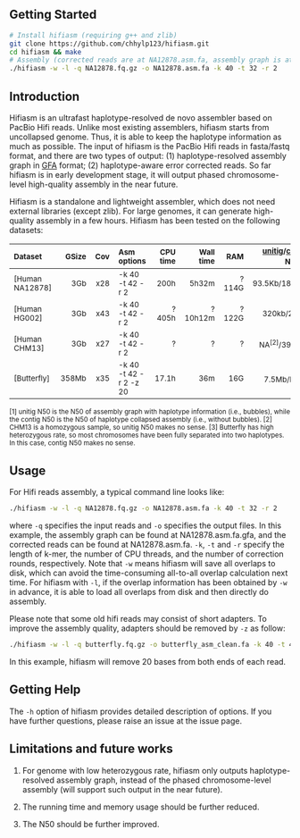 ## Getting Started

```sh
# Install hifiasm (requiring g++ and zlib)
git clone https://github.com/chhylp123/hifiasm.git
cd hifiasm && make
# Assembly (corrected reads are at NA12878.asm.fa, assembly graph is at NA12878.asm.fa.gfa)
./hifiasm -w -l -q NA12878.fq.gz -o NA12878.asm.fa -k 40 -t 32 -r 2
```

## Introduction
Hifiasm is an ultrafast haplotype-resolved de novo assembler based on PacBio Hifi reads. Unlike most existing assemblers, hifiasm starts from uncollapsed genome. Thus, it is able to keep the haplotype information as much as possible. The input of hifiasm is the PacBio Hifi reads in fasta/fastq format, and there are two types of output: (1) haplotype-resolved assembly graph in [GFA][gfa] format; (2) haplotype-aware error corrected reads. So far hifiasm is in early development stage, it will output phased chromosome-level high-quality assembly in the near future.

Hifiasm is a standalone and lightweight assembler, which does not need external libraries (except zlib). For large genomes, it can generate high-quality assembly in a few hours. Hifiasm has been tested on the following datasets:

|<sub>Dataset<sub>|<sub>GSize<sub>|<sub>Cov<sub>|<sub>Asm options<sub>|<sub>CPU time<sub>|<sub>Wall time<sub>|<sub>RAM<sub>|<sub>[unitig][unitig]/[contig][unitig] N50<sup>[1]</sup><sub>|
|:---------------|-----:|-----:|:---------------------|-------:|--------:|----:|----------------:|
|<sub>[Human NA12878]<sub>|<sub>3Gb<sub>|<sub>x28<sub>|<sub>-k 40 -t 42 -r 2<sub>|<sub>200h<sub>|    <sub>5h32m<sub>|<sub>?114G<sub>|<sub>93.5Kb/18.6Mb<sub>|
|<sub>[Human HG002]<sub>|<sub>3Gb<sub>|<sub>x43<sub>|<sub>-k 40 -t 42 -r 2<sub>|<sub>?405h<sub>|<sub>?10h12m<sub>|<sub>?122G<sub>|<sub>320kb/29Mb<sub>|
|<sub>[Human CHM13]<sub>|<sub>3Gb<sub>|<sub>x27<sub>|<sub>-k 40 -t 42 -r 2<sub>|<sub>?<sub>|<sub>?<sub>|<sub>?<sub>|<sub>NA<sup>[2]</sup>/39.8Mb<sub>|
|<sub>[Butterfly]<sub>|<sub>358Mb<sub>|<sub>x35<sub>|<sub>-k 40 -t 42 -r 2 -z 20<sub>|<sub>17.1h<sub>|<sub>36m<sub>|<sub>16G<sub>|<sub>7.5Mb/NA<sup>[3]</sup><sub>|

<sub>[1] unitig N50 is the N50 of assembly graph with haplotype information (i.e., bubbles), while the contig N50 is the N50 of haplotype collapsed assembly (i.e., without bubbles).
[2] CHM13 is a homozygous sample, so unitig N50 makes no sense.
[3] Butterfly has high heterozygous rate, so most chromosomes have been fully separated into two haplotypes. In this case, contig N50 makes no sense.<sub>

## Usage
For Hifi reads assembly, a typical command line looks like:

```sh
./hifiasm -w -l -q NA12878.fq.gz -o NA12878.asm.fa -k 40 -t 32 -r 2
```

where `-q` specifies the input reads and `-o` specifies the output files. In this example, the assembly graph can be found at NA12878.asm.fa.gfa, and the corrected reads can be found at NA12878.asm.fa. `-k`, `-t` and `-r` specify the length of k-mer, the number of CPU threads, and the number of correction rounds, respectively. Note that `-w` means hifiasm will save all overlaps to disk, which can avoid the time-consuming all-to-all overlap calculation next time. For hifiasm with `-l`, if the overlap information has been obtained by `-w` in advance, it is able to load all overlaps from disk and then directly do assembly.

Please note that some old hifi reads may consist of short adapters. To improve the assembly quality, adapters should be removed by `-z` as follow:

```sh
./hifiasm -w -l -q butterfly.fq.gz -o butterfly_asm_clean.fa -k 40 -t 42 -r 2 -z 20
```

In this example, hifiasm will remove 20 bases from both ends of each read.



[unitig]: http://wgs-assembler.sourceforge.net/wiki/index.php/Celera_Assembler_Terminology
[gfa]: https://github.com/pmelsted/GFA-spec/blob/master/GFA-spec.md

## Getting Help
The `-h` option of hifiasm provides detailed description of options. If you have further questions, 
please raise an issue at the issue page.

## Limitations and future works 
1. For genome with low heterozygous rate, hifiasm only outputs haplotype-resolved assembly graph, instead of the phased chromosome-level assembly (will support such output in the near future).

2. The running time and memory usage should be further reduced.

3. The N50 should be further improved. 